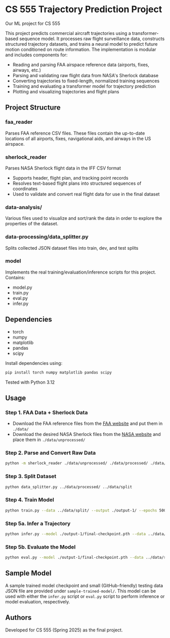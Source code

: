 # CS 555 Trajectory Prediction Project

Our ML project for CS 555

This project predicts commercial aircraft trajectories using a transformer-based sequence model. It processes raw flight surveillance data, constructs structured trajectory datasets, and trains a neural model to predict future motion conditioned on route information.
The implementation is modular and includes components for:
* Reading and parsing FAA airspace reference data (airports, fixes, airways, etc.)
* Parsing and validating raw flight data from NASA's Sherlock database
* Converting trajectories to fixed-length, normalized training sequences
* Training and evaluating a transformer model for trajectory prediction
* Plotting and visualizing trajectories and flight plans

## Project Structure

### faa_reader
Parses FAA reference CSV files. These files contain the up-to-date locations of all airports, fixes, navigational aids, and airways in the US airspace.

### sherlock_reader
Parses NASA Sherlock flight data in the IFF CSV format
* Supports header, flight plan, and tracking point records
* Resolves text-based flight plans into structured sequences of coordinates
* Used to validate and convert real flight data for use in the final dataset

### data-analysis/
Various files used to visualize and sort/rank the data in order to explore the properties of the dataset.

### data-processing/data_splitter.py
Splits collected JSON dataset files into train, dev, and test splits

### model
Implements the real training/evaluation/inference scripts for this project.
Contains:
* model.py
* train.py
* eval.py
* infer.py

## Dependencies

* torch
* numpy
* matplotlib
* pandas
* scipy

Install dependencies using:
```bash
pip install torch numpy matplotlib pandas scipy
```

Tested with Python 3.12

## Usage

### Step 1. FAA Data + Sherlock Data
* Download the FAA reference files from the [FAA website](https://www.faa.gov/air_traffic/flight_info/aeronav/Aero_Data/NASR_Subscription/) and put them in `./data/`
* Download the desired NASA Sherlock files from the [NASA website](https://sherlock.opendata.arc.nasa.gov/sherlock_open/) and place them in `./data/unprocessed/`

### Step 2. Parse and Convert Raw Data
```bash
python -m sherlock_reader ./data/unprocessed/ ./data/processed/ ./data/
```

### Step 3. Split Dataset
```bash
python data_splitter.py ../data/processed/ ../data/split
```

### Step 4. Train Model
```bash
python train.py --data ../data/split/ --output ./output-1/ --epochs 500
```

### Step 5a. Infer a Trajectory
```bash
python infer.py --model ./output-1/final-checkpoint.pth --data ../data/split/test.json --sample 0
```

### Step 5b. Evaluate the Model
```bash
python eval.py --model ./output-1/final-checkpoint.pth --data ../data/split/test.json
```

## Sample Model

A sample trained model checkpoint and small (GitHub-friendly) testing data JSON file are provided under `sample-trained-model/`. This model can be used with either the `infer.py` script or `eval.py` script to perform inference or model evaluation, respectively.

## Authors
Developed for CS 555 (Spring 2025) as the final project.